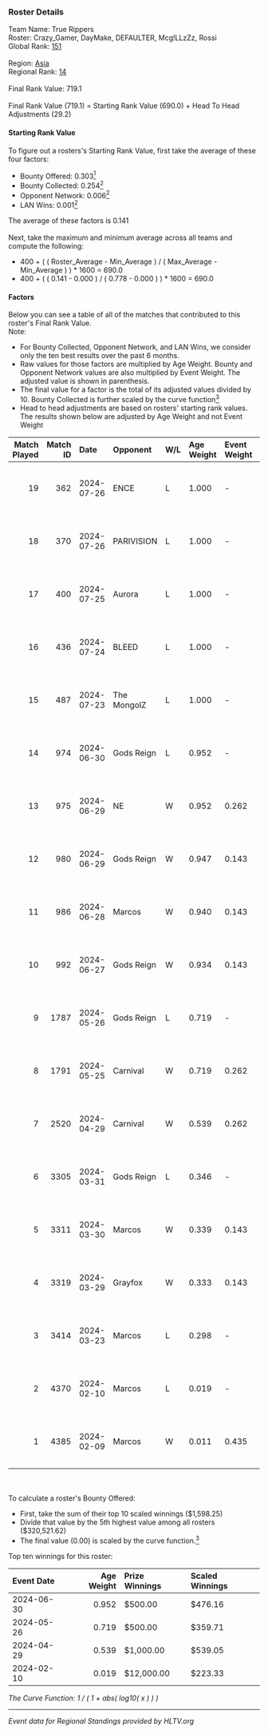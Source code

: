 ### Roster Details<br />
Team Name: True Rippers<br />
Roster: Crazy_Gamer, DayMake, DEFAULTER, Mcg!LLzZz, Rossi<br />
Global Rank: [151](../standings_global.md)<br />
<br />
Region: [Asia]( ../standings_asia.md)<br />
Regional Rank: [14]( ../standings_asia.md)<br />
<br />
Final Rank Value:  719.1<br />
<br />
Final Rank Value (719.1) = Starting Rank Value (690.0) + Head To Head Adjustments (29.2)<br />

#### Starting Rank Value<br />
To figure out a rosters's Starting Rank Value, first take the average of these four factors:<br />
- Bounty Offered: 0.303[<sup>1</sup>](#table2)
- Bounty Collected: 0.254[<sup>2</sup>](#table1)
- Opponent Network: 0.006[<sup>2</sup>](#table1)
- LAN Wins: 0.001[<sup>2</sup>](#table1)

The average of these factors is 0.141<br />
<br />
Next, take the maximum and minimum average across all teams and compute the following:<br />
- 400 + ( ( Roster_Average - Min_Average ) / ( Max_Average - Min_Average ) ) * 1600 = 690.0
- 400 + ( ( 0.141 - 0.000 ) / ( 0.778 - 0.000 ) ) * 1600 = 690.0


#### Factors<br />
Below you can see a table of all of the matches that contributed to this roster's Final Rank Value.<br />
Note:<br />

- For Bounty Collected, Opponent Network, and LAN Wins, we consider only the ten best results over the past 6 months.
- Raw values for those factors are multiplied by Age Weight. Bounty and Opponent Network values are also multiplied by Event Weight. The adjusted value is shown in parenthesis.
- The final value for a factor is the total of its adjusted values divided by 10. Bounty Collected is further scaled by the curve function[<sup>3</sup>](#curveFunction)
- Head to head adjustments are based on rosters' starting rank values. The results shown below are adjusted by Age Weight and not Event Weight
<span id="table1"></span><br />


| Match Played | Match ID | Date       | Opponent    | W/L | Age Weight | Event Weight | Bounty Collected | Opponent Network | LAN Wins  | H2H Adj. | Roster                                             |
| -: | -: | :- | :- | :- | :- | :- | :- | :- | :- | -: | :- |
|           19 |      362 | 2024-07-26 | ENCE        | L   | 1.000      | -            | -                | -                | -         |    -0.79 | Crazy_Gamer, DayMake, DEFAULTER, Mcg!LLzZz, Rossi  |
|           18 |      370 | 2024-07-26 | PARIVISION  | L   | 1.000      | -            | -                | -                | -         |    -3.48 | Crazy_Gamer, DayMake, DEFAULTER, Mcg!LLzZz, Rossi  |
|           17 |      400 | 2024-07-25 | Aurora      | L   | 1.000      | -            | -                | -                | -         |    -0.49 | Crazy_Gamer, DayMake, DEFAULTER, Mcg!LLzZz, Rossi  |
|           16 |      436 | 2024-07-24 | BLEED       | L   | 1.000      | -            | -                | -                | -         |    -1.18 | Crazy_Gamer, DayMake, DEFAULTER, Mcg!LLzZz, Rossi  |
|           15 |      487 | 2024-07-23 | The MongolZ | L   | 1.000      | -            | -                | -                | -         |    -0.10 | Crazy_Gamer, DayMake, DEFAULTER, Mcg!LLzZz, Rossi  |
|           14 |      974 | 2024-06-30 | Gods Reign  | L   | 0.952      | -            | -                | -                | -         |   -12.86 | Crazy_Gamer, DayMake, DEFAULTER, Mcg!LLzZz, Rossi  |
|           13 |      975 | 2024-06-29 | NE          | W   | 0.952      | 0.262        | 0.000 (0.000)    | 0.000 (0.000)    | 0 (0.000) |     3.93 | Crazy_Gamer, DayMake, DEFAULTER, Mcg!LLzZz, Rossi  |
|           12 |      980 | 2024-06-29 | Gods Reign  | W   | 0.947      | 0.143        | 0.040 (0.005)    | 0.195 (0.026)    | 0 (0.000) |    17.32 | Crazy_Gamer, DayMake, DEFAULTER, Mcg!LLzZz, Rossi  |
|           11 |      986 | 2024-06-28 | Marcos      | W   | 0.940      | 0.143        | 0.000 (0.000)    | 0.036 (0.005)    | 0 (0.000) |     6.96 | Crazy_Gamer, DayMake, DEFAULTER, Mcg!LLzZz, Rossi  |
|           10 |      992 | 2024-06-27 | Gods Reign  | W   | 0.934      | 0.143        | 0.040 (0.005)    | 0.195 (0.026)    | 0 (0.000) |    18.37 | Crazy_Gamer, DayMake, DEFAULTER, Mcg!LLzZz, Rossi  |
|            9 |     1787 | 2024-05-26 | Gods Reign  | L   | 0.719      | -            | -                | -                | -         |    -8.32 | Crazy_Gamer, DayMake, DEFAULTER, Mcg!LLzZz, Rossi  |
|            8 |     1791 | 2024-05-25 | Carnival    | W   | 0.719      | 0.262        | 0.002 (0.000)    | 0.000 (0.000)    | 0 (0.000) |     6.50 | Crazy_Gamer, DayMake, DEFAULTER, Mcg!LLzZz, Rossi  |
|            7 |     2520 | 2024-04-29 | Carnival    | W   | 0.539      | 0.262        | 0.002 (0.000)    | 0.000 (0.000)    | 0 (0.000) |     5.11 | Crazy_Gamer, DEFAULTER, Gh0sTTTT, Mcg!LLzZz, Rossi |
|            6 |     3305 | 2024-03-31 | Gods Reign  | L   | 0.346      | -            | -                | -                | -         |    -4.06 | Crazy_Gamer, DEFAULTER, Gh0sTTTT, Mcg!LLzZz, Rossi |
|            5 |     3311 | 2024-03-30 | Marcos      | W   | 0.339      | 0.143        | 0.000 (0.000)    | 0.011 (0.001)    | 0 (0.000) |     4.24 | Crazy_Gamer, DEFAULTER, Gh0sTTTT, Mcg!LLzZz, Rossi |
|            4 |     3319 | 2024-03-29 | Grayfox     | W   | 0.333      | 0.143        | 0.000 (0.000)    | 0.004 (0.000)    | 0 (0.000) |     3.88 | Crazy_Gamer, DEFAULTER, Gh0sTTTT, Mcg!LLzZz, Rossi |
|            3 |     3414 | 2024-03-23 | Marcos      | L   | 0.298      | -            | -                | -                | -         |    -5.66 | Anasasis, Crazy_Gamer, DEFAULTER, Mcg!LLzZz, Rossi |
|            2 |     4370 | 2024-02-10 | Marcos      | L   | 0.019      | -            | -                | -                | -         |    -0.35 | DEFAULTER, Gh0sTTTT, kennyS, Mcg!LLzZz, Rossi      |
|            1 |     4385 | 2024-02-09 | Marcos      | W   | 0.011      | 0.435        | 0.001 (0.000)    | 0.001 (0.000)    | 1 (0.011) |     0.14 | DEFAULTER, Gh0sTTTT, kennyS, Mcg!LLzZz, Rossi      |

<br />
<span id="table2"></span><br />
To calculate a roster's Bounty Offered:<br />

- First, take the sum of their top 10 scaled winnings ($1,598.25)
- Divide that value by the 5th highest value among all rosters ($320,521.62)
- The final value (0.00) is scaled by the curve function.[<sup>3</sup>](#curveFunction)

Top ten winnings for this roster:<br />

| Event Date | Age Weight | Prize Winnings | Scaled Winnings |
| :- | -: | :- | :- |
| 2024-06-30 |      0.952 | $500.00        | $476.16         |
| 2024-05-26 |      0.719 | $500.00        | $359.71         |
| 2024-04-29 |      0.539 | $1,000.00      | $539.05         |
| 2024-02-10 |      0.019 | $12,000.00     | $223.33         |


<span id="curveFunction"></span>_The Curve Function: 1 / ( 1 + abs( log10( x ) ) )_<br />

---
_Event data for Regional Standings provided by HLTV.org_<br />
